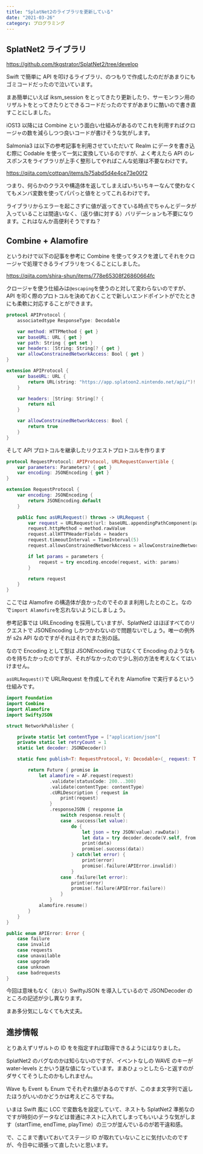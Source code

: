 ```yaml
---
title: "SplatNet2のライブラリを更新している"
date: "2021-03-26"
category: プログラミング
---
```


## SplatNet2 ライブラリ

https://github.com/tkgstrator/SplatNet2/tree/develop

Swift で簡単に API を叩けるライブラリ、のつもりで作成したのだがあまりにもゴミコードだったので泣いています。

まあ簡単にいえば iksm_session をとってきたり更新したり、サーモンラン用のリザルトをとってきたりとできるコードだったのですがあまりに酷いので書き直すことにしました。

iOS13 以降には Combine という面白い仕組みがあるのでこれを利用すればクロージャの数を減らしつつ良いコードが書けそうな気がします。

Salmonia3 は以下の参考記事を利用させていただいて Realm にデータを書き込む際に Codable を使って一気に変換しているのですが、よく考えたら API のレスポンスをライブラリが上手く整形してやればこんな処理は不要なわけです。

https://qiita.com/cottpan/items/b75abd5d4e4ce73e00f2

つまり、何らかのクラスや構造体を返してしまえばいちいちキーなんて使わなくてもメンバ変数を使ってパパっと値をとってこれるわけです。

ライブラリからエラーを起こさずに値が返ってきている時点でちゃんとデータが入っていることは間違いなく、（返り値に対する）バリデーションも不要になります。これはなんか高便利そうですね？

## Combine + Alamofire

というわけで以下の記事を参考に Combine を使ってタスクを渡してそれをクロージャで処理できるライブラリをつくることにしました。

https://qiita.com/shira-shun/items/778e65308f26860664fc

クロージャを使う仕組みは`@escaping`を使うのと対して変わらないのですが、API を叩く際のプロトコルを決めておくことで新しいエンドポイントがでたときにも柔軟に対応することができます。

```swift
protocol APIProtocol {
    associatedtype ResponseType: Decodable

    var method: HTTPMethod { get }
    var baseURL: URL { get }
    var path: String { get set }
    var headers: [String: String[? { get }
    var allowConstrainedNetworkAccess: Bool { get }
}

extension APIProtocol {
    var baseURL: URL {
        return URL(string: "https://app.splatoon2.nintendo.net/api/")!
    }

    var headers: [String: String[? {
        return nil
    }

    var allowConstrainedNetworkAccess: Bool {
        return true
    }
}
```

そして API プロトコルを継承したリクエストプロトコルを作ります

```swift
protocol RequestProtocol: APIProtocol, URLRequestConvertible {
    var parameters: Parameters? { get }
    var encoding: JSONEncoding { get }
}

extension RequestProtocol {
    var encoding: JSONEncoding {
        return JSONEncoding.default
    }

    public func asURLRequest() throws -> URLRequest {
        var request = URLRequest(url: baseURL.appendingPathComponent(path))
        request.httpMethod = method.rawValue
        request.allHTTPHeaderFields = headers
        request.timeoutInterval = TimeInterval(5)
        request.allowsConstrainedNetworkAccess = allowConstrainedNetworkAccess

        if let params = parameters {
            request = try encoding.encode(request, with: params)
        }

        return request
    }
}
```

ここでは Alamofire の構造体が良かったのでそのまま利用したとのこと。なので`import Alamofire`を忘れないようにしましょう。

参考記事では URLEncoding を採用していますが、SplatNet2 はほぼすべてのリクエストで JSONEncoding しかつかわないので問題ないでしょう。唯一の例外が s2s API なのですがそれはそれでまた別の話。

なので Encoding として型は JSONEncoding ではなくて Encoding のようなものを持ちたかったのですが、それがなかったので少し別の方法を考えなくてはいけません。

`asURLRequest()`で URLRequest を作成してそれを Alamofire で実行するという仕組みです。

```swift
import Foundation
import Combine
import Alamofire
import SwiftyJSON

struct NetworkPublisher {

    private static let contentType = ["application/json"[
    private static let retryCount = 1
    static let decoder: JSONDecoder()

    static func publish<T: RequestProtocol, V: Decodable>(_ request: T) -> Future<V.ResponseType, APIError> {

        return Future { promise in
            let alamofire = AF.request(request)
                .validate(statusCode: 200...300)
                .validate(contentType: contentType)
                .cURLDescription { request in
                    print(request)
                }
                .responseJSON { response in
                    switch response.result {
                    case .success(let value):
                        do {
                            let json = try JSON(value).rawData()
                            let data = try decoder.decode(V.self, from: json)
                            print(data)
                            promise(.success(data))
                        } catch(let error) {
                            print(error)
                            promise(.failure(APIError.invalid))
                        }
                    case .failure(let error):
                        print(error)
                        promise(.failure(APIError.failure))
                    }
                }
            alamofire.resume()
        }
    }
}

public enum APIError: Error {
    case failure
    case invalid
    case requests
    case unavailable
    case upgrade
    case unknown
    case badrequests
}
```

今回は意味もなく（おい）SwiftyJSON を導入しているので JSONDecoder のところの記述が少し異なります。

まあ多分気にしなくても大丈夫。

## 進捗情報

とりあえずリザルトの ID をを指定すれば取得できるようにはなりました。

SplatNet2 のバグなのかは知らないのですが、イベントなしの WAVE のキーが water-levels とかいう謎な値になっています。まあひょっとしたら-と返すのがダサくてそうしたのかもしれません。

Wave も Event も Enum でそれぞれ値があるのですが、このまま文字列で返したほうがいいのかどうかは考えどころですね。

いまは Swift 風に LCC で変数名を設定していて、ネストも SplatNet2 準拠なのですが時刻のデータなどは普通にネストに入れてしまってもいいような気がします（startTime, endTime, playTime）の三つが並んでいるのが若干違和感。

で、ここまで書いておいてステージ ID が取れていないことに気付いたのですが、今日中に頑張って直したいと思います。
